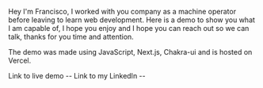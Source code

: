 Hey I'm Francisco, I worked with you company as a machine operator before leaving to learn web development. Here is a demo to show you what I am capable of, I hope you enjoy and I hope you can reach out so we can talk, thanks for you time and attention.

The demo was made using JavaScript, Next.js, Chakra-ui and is hosted on Vercel.

Link to live demo --
Link to my LinkedIn --
